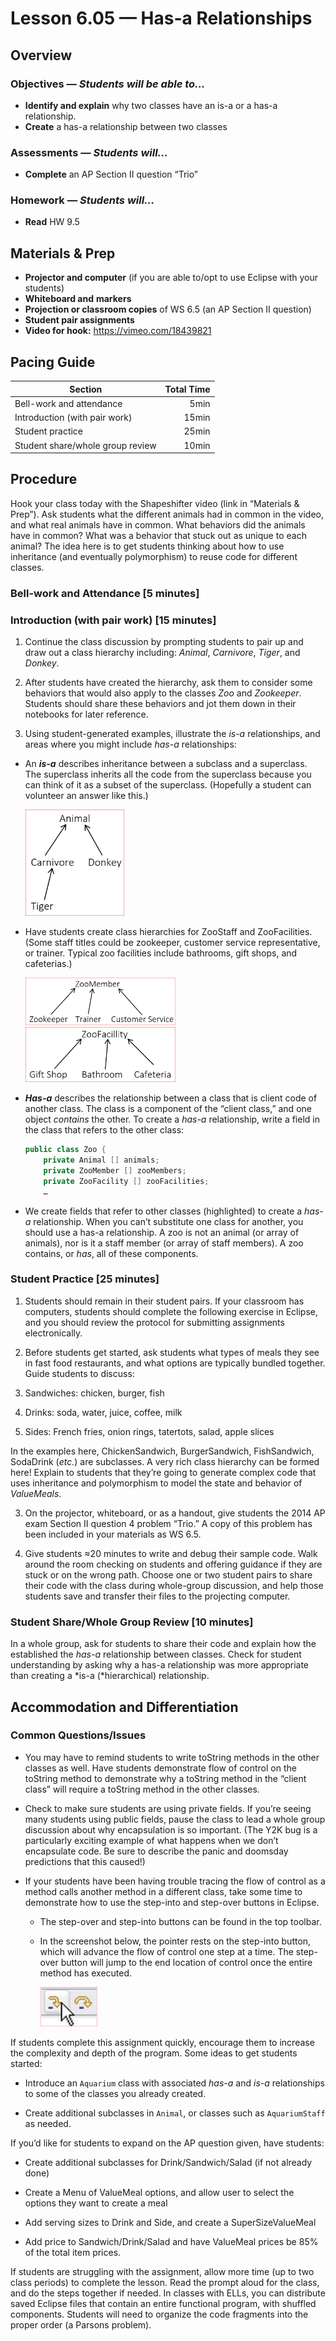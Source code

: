 Lesson 6.05 — Has-a Relationships
====================================================================================================

Overview
--------
### Objectives — _Students will be able to…_
- **Identify and explain** why two classes have an is-a or a has-a relationship.
- **Create** a has-a relationship between two classes

### Assessments — _Students will…_
-   **Complete** an AP Section II question “Trio”

### Homework — _Students will…_
-   **Read** HW 9.5


Materials & Prep
----------------
- **Projector and computer** (if you are able to/opt to use Eclipse with your students)
- **Whiteboard and** **markers**
- **Projection or classroom copies** of WS 6.5 (an AP Section II question)
- **Student pair assignments**
- **Video for hook:** <https://vimeo.com/18439821>


Pacing Guide
------------
| Section                          | Total Time |
|----------------------------------|-----------:|
| Bell-work and attendance         |       5min |
| Introduction (with pair work)    |      15min |
| Student practice                 |      25min |
| Student share/whole group review |      10min |


Procedure
---------
Hook your class today with the Shapeshifter video (link in “Materials & Prep”). Ask students what
the different animals had in common in the video, and what real animals have in common. What
behaviors did the animals have in common? What was a behavior that stuck out as unique to each
animal? The idea here is to get students thinking about how to use inheritance (and eventually
polymorphism) to reuse code for different classes.

### Bell-work and Attendance \[5 minutes\]

### Introduction (with pair work) \[15 minutes\]
1. Continue the class discussion by prompting students to pair up and draw out a class hierarchy
  including: *Animal*, *Carnivore*, *Tiger*, and *Donkey*.

2. After students have created the hierarchy, ask them to consider some behaviors that would also
  apply to the classes *Zoo* and *Zookeeper*. Students should share these behaviors and jot them
  down in their notebooks for later reference.

3. Using student-generated examples, illustrate the *is-a* relationships, and areas where you might
  include *has-a* relationships:

  - An **_is-a_** describes inheritance between a subclass and a superclass. The superclass inherits
    all the code from the superclass because you can think of it as a subset of the superclass.
    (Hopefully a student can volunteer an answer like this.)

    <img src="media/figure-605a.png" width="33%" />

  - Have students create class hierarchies for ZooStaff and ZooFacilities. (Some staff titles could
    be zookeeper, customer service representative, or trainer. Typical zoo facilities include
    bathrooms, gift shops, and cafeterias.)

    <img src="media/figure-605b.png" width="50%" />

    <img src="media/figure-605c.png" width="50%" />

  - **_Has-a_** describes the relationship between a class that is client code of another class.
    The class is a component of the “client class,” and one object *contains* the other. To create
    a *has-a* relationship, write a field in the class that refers to the other class:

    ``` Java
    public class Zoo {
        private Animal [] animals;
        private ZooMember [] zooMembers;
        private ZooFacility [] zooFacilities;
        …
    ```

  - We create fields that refer to other classes (highlighted) to create a *has-a* relationship.
    When you can’t substitute one class for another, you should use a has-a relationship. A zoo is
    not an animal (or array of animals), nor is it a staff member (or array of staff members). A
    zoo contains, or *has*, all of these components.

### Student Practice \[25 minutes\]
1. Students should remain in their student pairs. If your classroom has computers, students should
  complete the following exercise in Eclipse, and you should review the protocol for submitting
  assignments electronically.

2. Before students get started, ask students what types of meals they see in fast food restaurants,
  and what options are typically bundled together. Guide students to discuss:

  1. Sandwiches: chicken, burger, fish

  2. Drinks: soda, water, juice, coffee, milk

  3. Sides: French fries, onion rings, tatertots, salad, apple slices

  In the examples here, ChickenSandwich, BurgerSandwich, FishSandwich, SodaDrink (_etc._) are
  subclasses. A very rich class hierarchy can be formed here! Explain to students that they’re going
  to generate complex code that uses inheritance and polymorphism to model the state and behavior of
  *ValueMeals*.

3. On the projector, whiteboard, or as a handout, give students the 2014 AP exam Section II question
  4 problem “Trio.” A copy of this problem has been included in your materials as WS 6.5.

4. Give students ≈20 minutes to write and debug their sample code. Walk around the room checking on
  students and offering guidance if they are stuck or on the wrong path. Choose one or two student
  pairs to share their code with the class during whole-group discussion, and help those students
  save and transfer their files to the projecting computer.

### Student Share/Whole Group Review \[10 minutes\]
In a whole group, ask for students to share their code and explain how the established the *has-a*
relationship between classes. Check for student understanding by asking why a has-a relationship was
more appropriate than creating a *is-a (*hierarchical) relationship.


Accommodation and Differentiation
---------------------------------

### Common Questions/Issues

- You may have to remind students to write toString methods in the other classes as well. Have
  students demonstrate flow of control on the toString method to demonstrate why a toString method
  in the “client class” will require a toString method in the other classes.

- Check to make sure students are using private fields. If you’re seeing many students using public
  fields, pause the class to lead a whole group discussion about why encapsulation is so important.
  (The Y2K bug is a particularly exciting example of what happens when we don’t encapsulate code. Be
  sure to describe the panic and doomsday predictions that this caused!)

- If your students have been having trouble tracing the flow of control as a method calls another
  method in a different class, take some time to demonstrate how to use the step-into and step-over
  buttons in Eclipse.

  - The step-over and step-into buttons can be found in the top toolbar.

  - In the screenshot below, the pointer rests on the step-into button, which will advance the flow
    of control one step at a time. The step-over button will jump to the end location of control
    once the entire method has executed.

    <img src="media/figure-605d.png" width="20%" />

If students complete this assignment quickly, encourage them to increase the complexity and depth of
the program. Some ideas to get students started:

  - Introduce an `Aquarium` class with associated *has-a* and *is-a* relationships to some of the
    classes you already created.

  - Create additional subclasses in `Animal`, or classes such as `AquariumStaff` as needed.

If you’d like for students to expand on the AP question given, have students:

  - Create additional subclasses for Drink/Sandwich/Salad (if not already done)

  - Create a Menu of ValueMeal options, and allow user to select the options they want to create a
    meal

  - Add serving sizes to Drink and Side, and create a SuperSizeValueMeal

  - Add price to Sandwich/Drink/Salad and have ValueMeal prices be 85% of the total item prices.

If students are struggling with the assignment, allow more time (up to two class periods) to
complete the lesson. Read the prompt aloud for the class, and do the steps together if needed. In
classes with ELLs, you can distribute saved Eclipse files that contain an entire functional program,
with shuffled components. Students will need to organize the code fragments into the proper order (a
Parsons problem).

